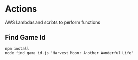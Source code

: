 # Actions

AWS Lambdas and scripts to perform functions

## Find Game Id

```
npm install
node find_game_id.js "Harvest Moon: Another Wonderful Life"
```
